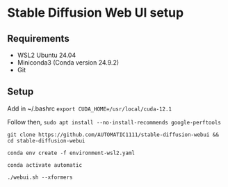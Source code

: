 # Stable Diffusion Web UI setup

## Requirements

- WSL2 Ubuntu 24.04
- Miniconda3 (Conda version 24.9.2)
- Git

## Setup

Add in ~/.bashrc
```export CUDA_HOME=/usr/local/cuda-12.1```

Follow then,
```sudo apt install --no-install-recommends google-perftools```

```git clone https://github.com/AUTOMATIC1111/stable-diffusion-webui && cd stable-diffusion-webui```

```conda env create -f environment-wsl2.yaml```

```conda activate automatic```

```./webui.sh --xformers```
